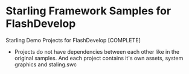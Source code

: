 Starling Framework Samples for FlashDevelop
===================

Starling Demo Projects for FlashDevelop [COMPLETE]

* Projects do not have dependencies between each other like in the original samples. And each project contains it's own assets, system graphics and staling.swc
